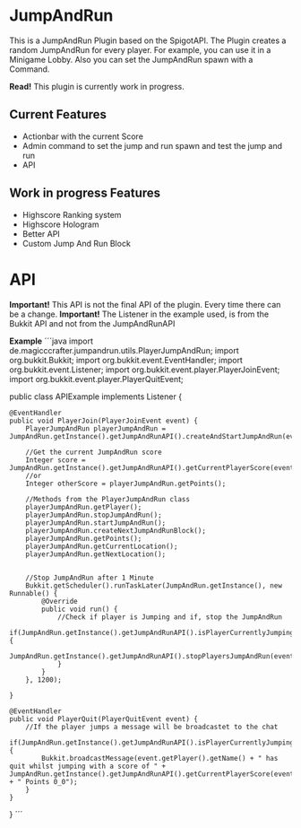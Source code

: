 # JumpAndRun
 
This is a JumpAndRun Plugin based on the SpigotAPI. The Plugin creates a random JumpAndRun for every player. For example, you can use it in a Minigame Lobby. Also you can set the JumpAndRun spawn with a Command.

**Read!** This plugin is currently work in progress.

## Current Features

- Actionbar with the current Score
- Admin command to set the jump and run spawn and test the jump and run
- API

## Work in progress Features

- Highscore Ranking system
- Highscore Hologram
- Better API
- Custom Jump And Run Block

# API
**Important!** This API is not the final API of the plugin. Every time there can be a change.
**Important!** The Listener in the example used, is from the Bukkit API and not from the JumpAndRunAPI

**Example**
´´´java
import de.magicccrafter.jumpandrun.utils.PlayerJumpAndRun;
import org.bukkit.Bukkit;
import org.bukkit.event.EventHandler;
import org.bukkit.event.Listener;
import org.bukkit.event.player.PlayerJoinEvent;
import org.bukkit.event.player.PlayerQuitEvent;

public class APIExample implements Listener {

    @EventHandler
    public void PlayerJoin(PlayerJoinEvent event) {
        PlayerJumpAndRun playerJumpAndRun = JumpAndRun.getInstance().getJumpAndRunAPI().createAndStartJumpAndRun(event.getPlayer());

        //Get the current JumpAndRun score
        Integer score = JumpAndRun.getInstance().getJumpAndRunAPI().getCurrentPlayerScore(event.getPlayer());
        //or
        Integer otherScore = playerJumpAndRun.getPoints();

        //Methods from the PlayerJumpAndRun class
        playerJumpAndRun.getPlayer();
        playerJumpAndRun.stopJumpAndRun();
        playerJumpAndRun.startJumpAndRun();
        playerJumpAndRun.createNextJumpAndRunBlock();
        playerJumpAndRun.getPoints();
        playerJumpAndRun.getCurrentLocation();
        playerJumpAndRun.getNextLocation();


        //Stop JumpAndRun after 1 Minute
        Bukkit.getScheduler().runTaskLater(JumpAndRun.getInstance(), new Runnable() {
            @Override
            public void run() {
                //Check if player is Jumping and if, stop the JumpAndRun
                if(JumpAndRun.getInstance().getJumpAndRunAPI().isPlayerCurrentlyJumping(event.getPlayer())) {
                    JumpAndRun.getInstance().getJumpAndRunAPI().stopPlayersJumpAndRun(event.getPlayer());
                }
            }
        }, 1200);

    }

    @EventHandler
    public void PlayerQuit(PlayerQuitEvent event) {
        //If the player jumps a message will be broadcastet to the chat
        if(JumpAndRun.getInstance().getJumpAndRunAPI().isPlayerCurrentlyJumping(event.getPlayer())) {
            Bukkit.broadcastMessage(event.getPlayer().getName() + " has quit whilst jumping with a score of " + JumpAndRun.getInstance().getJumpAndRunAPI().getCurrentPlayerScore(event.getPlayer()) + " Points 0_0");
        }
    }
}
´´´